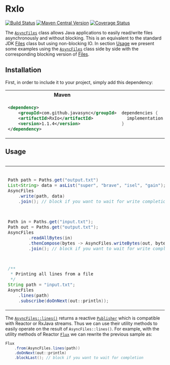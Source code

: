 # RxIo

[![Build Status](https://sonarcloud.io/api/project_badges/measure?project=com.github.javasync%3AAsyncFileRw&metric=alert_status)](https://sonarcloud.io/dashboard?id=com.github.javasync%3AAsyncFileRw)
[![Maven Central Version](https://img.shields.io/maven-central/v/com.github.javasync/RxIo.svg)](https://search.maven.org/#search%7Cga%7C1%7Ca%3A%22RxIo%22)
[![Coverage Status](https://sonarcloud.io/api/project_badges/measure?project=com.github.javasync%3AAsyncFileRw&metric=coverage)](https://sonarcloud.io/component_measures?id=com.github.javasync%3AAsyncFileRw&metric=Coverage)

The [`AsyncFiles`](src/main/java/org/javaync/io/AsyncFiles.java) class allows Java
applications to easily read/write files asynchronously and without blocking.
This is an equivalent to the standard JDK
[Files](https://docs.oracle.com/javase/10/docs/api/java/nio/file/Files.html)
class but using non-blocking IO.
In section [Usage](#Usage) we present some examples using the
[`AsyncFiles`](src/main/java/org/javaync/io/AsyncFiles.java)
class side by side with the corresponding blocking version of
[Files](https://docs.oracle.com/javase/10/docs/api/java/nio/file/Files.html).

## Installation

First, in order to include it to your project,
simply add this dependency:

<table>
<tr>
<th>Maven</th>
<th>Gradle</th>
</tr>
<tr>
<td>

```xml
<dependency> 
    <groupId>com.github.javasync</groupId>
    <artifactId>RxIo</artifactId>
    <version>1.1.4</version>
</dependency>
```

</td>
<td>

```groovy
dependencies {
  implementation 'com.github.javasync:RxIo:1.1.4'
}
```

</td>
</tr>
<table>

## Usage

<table>
<tr>
<td>

```java

Path path = Paths.get("output.txt")
List<String> data = asList("super", "brave", "isel", "gain");
AsyncFiles
    .write(path, data)
    .join(); // block if you want to wait for write completion
```

</td>
<td>

```java
/**
 *  Writing lines into a file
 */
Path path = Paths.get("output.txt")
List<String> data = asList("super", "brave", "isel", "gain");
Files.write(path, data);
```

</td>
</tr>
<tr>
<td>

```java
Path in = Paths.get("input.txt");
Path out = Paths.get("output.txt");
AsyncFiles
        .readAllBytes(in)
        .thenCompose(bytes -> AsyncFiles.writeBytes(out, bytes))
        .join(); // block if you want to wait for write completion
```

</td>
<td>

```java
/**
 * Copying from one file to another.
 */
Path in = Paths.get("input.txt");
Path out = Paths.get("output.txt");
byte[] bytes = Files.readAllBytes(in);
Files.write(out, bytes);
```

</td>
</tr>
<tr>
<td>

```java
/**
 * Printing all lines from a file
 */
String path = "input.txt";
AsyncFiles
    .lines(path)
    .subscribe(doOnNext(out::println));
```
    
</td>
<td>

```java



Path path = Paths.get("input.txt");
Files
    .lines(path)
    .forEach(out::println)
```

</td>
</tr>
</table>

The [`AsyncFiles::lines()`](src/main/java/org/javaync/io/AsyncFiles.java#L63)
returns a reactive [`Publisher`](https://www.reactive-streams.org/reactive-streams-1.0.0-javadoc/org/reactivestreams/Publisher.html)
which is compatible with Reactor or RxJava streams. 
Thus we can use their utility methods to easily operate on the result of `AsyncFiles::lines()`.
For example, with the utility methods of Reactor
[`Flux`](https://projectreactor.io/docs/core/release/api/reactor/core/publisher/Flux.html)
we can rewrite the previous sample as: 

```java
Flux
    .from(AsyncFiles.lines(path))
    .doOnNext(out::println)
    .blockLast(); // block if you want to wait for completion
```
